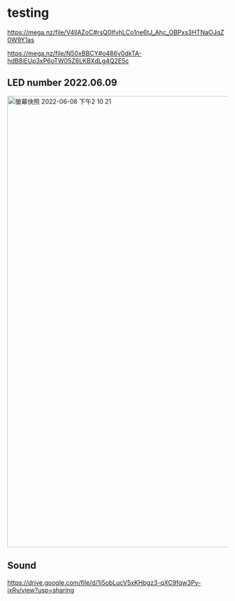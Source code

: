 # testing

https://mega.nz/file/V4llAZoC#rsQ0IfvhLCo1ne6tJ_Ahc_OBPxs3HTNaOJqZ0W9Y1as

https://mega.nz/file/N50xBBCY#o486v0dkTA-hdB8iEUp3xP6oTW05Z6LKBXdLg4Q2E5c

## LED number 2022.06.09

<img width="1031" alt="螢幕快照 2022-06-08 下午2 10 21" src="https://user-images.githubusercontent.com/22651956/172766017-019ba0bf-0b17-448f-858b-e9aa2eeb0441.png">

## Sound

https://drive.google.com/file/d/1i5obLucV5xKHbgz3-qXC9fqw3Py-ixRv/view?usp=sharing
